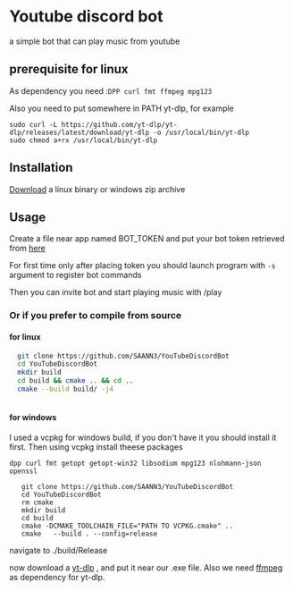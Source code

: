 
# Youtube discord bot
a simple bot that can play music from youtube



## prerequisite for linux
As dependency you need :```DPP curl fmt ffmpeg mpg123```

Also you need to put somewhere in PATH yt-dlp, for example


```
sudo curl -L https://github.com/yt-dlp/yt-dlp/releases/latest/download/yt-dlp -o /usr/local/bin/yt-dlp
sudo chmod a+rx /usr/local/bin/yt-dlp
```
## Installation
[Download](https://github.com/SAANN3/YouTubeDiscordBot/releases) a linux binary or windows zip archive 
## Usage
Create a file near app named BOT_TOKEN and put your bot token retrieved from [here](https://discord.com/developers/applications/)

For first time only after placing token you should launch program with ``` -s ``` argument to register bot commands

Then you can invite bot and start playing music with /play 
### Or if you prefer to compile from source 
#### for linux

```bash
  git clone https://github.com/SAANN3/YouTubeDiscordBot
  cd YouTubeDiscordBot
  mkdir build
  cd build && cmake .. && cd ..
  cmake --build build/ -j4
  
```

#### for windows
I used a vcpkg for windows build, if you don't have it you should install it first.
Then using vcpkg install theese packages

``` dpp curl fmt getopt getopt-win32 libsodium mpg123 nlohmann-json openssl ```
```
   git clone https://github.com/SAANN3/YouTubeDiscordBot
   cd YouTubeDiscordBot
   rm cmake
   mkdir build
   cd build
   cmake -DCMAKE_TOOLCHAIN_FILE="PATH TO VCPKG.cmake" ..
   cmake   --build . --config=release
```
navigate to ./build/Release

now download a [yt-dlp](https://github.com/yt-dlp/yt-dlp#installation) , and put it near our .exe file.
Also we need [ffmpeg](https://www.gyan.dev/ffmpeg/builds/) as dependency for yt-dlp. 
